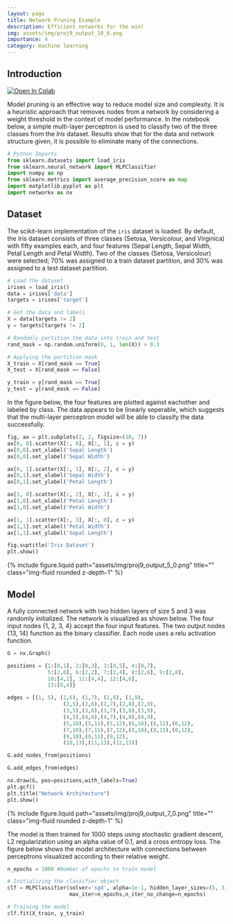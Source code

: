 ```yaml
---
layout: page
title: Network Pruning Example
description: Efficient networks for the win!
img: assets/img/proj9_output_10_0.png
importance: 4
category: machine learning
---
```


## Introduction

<a href="https://colab.research.google.com/github/daleas0120/Example_notebooks/blob/main/Network_Pruning_Example.ipynb" target="_parent"><img src="https://colab.research.google.com/assets/colab-badge.svg" alt="Open In Colab"/></a>

Model pruning is an effective way to reduce model size and complexity.  It is a heuristic approach that removes nodes from a network by considering a weight threshold in the context of model performance.  In the notebook below, a simple multi-layer perceptron is used to classify two of the three classes from the *Iris* dataset.  Results show that for the data and network structure given, it is possible to eliminate many of the connections.


```python
# Python Imports
from sklearn.datasets import load_iris
from sklearn.neural_network import MLPClassifier
import numpy as np
from sklearn.metrics import average_precision_score as map
import matplotlib.pyplot as plt
import networkx as nx
```

## Dataset
The scikit-learn implementation of the ```iris``` dataset is loaded.  By default, the Iris dataset consists of three classes (Setosa, Versicolour, and Virginica) with fifty examples each, and four features (Sepal Length, Sepal Width, Petal Length and Petal Width).  Two of the classes (Setosa, Versicolour) were selected; 70% was assigned to a train dataset partition, and 30% was assigned to a test dataset partition.


```python
# Load the dataset
irises = load_iris()
data = irises['data']
targets = irises['target']

# Get the data and labels
X = data[targets != 2]
y = targets[targets != 2]

# Randomly partition the data into train and test
rand_mask = np.random.uniform(0, 1, len(X)) > 0.3

# Applying the partition mask
X_train = X[rand_mask == True]
X_test = X[rand_mask == False]

y_train = y[rand_mask == True]
y_test = y[rand_mask == False]
```

In the figure below, the four features are plotted against eachother and labeled by class.  The data appears to be linearly seperable, which suggests that the multi-layer perceptron model will be able to classify the data successfully.


```python
fig, ax = plt.subplots(2, 2, figsize=(10, 7))
ax[0, 0].scatter(X[:, 0], X[:, 1], c = y)
ax[0,0].set_xlabel('Sepal Length')
ax[0,0].set_ylabel('Sepal Width')

ax[0, 1].scatter(X[:, 1], X[:, 2], c = y)
ax[0,1].set_xlabel('Sepal Width')
ax[0,1].set_ylabel('Petal Length')

ax[1, 0].scatter(X[:, 2], X[:, 3], c = y)
ax[1,0].set_xlabel('Petal Length')
ax[1,0].set_ylabel('Petal Width')

ax[1, 1].scatter(X[:, 3], X[:, 0], c = y)
ax[1,1].set_xlabel('Petal Width')
ax[1,1].set_ylabel('Sepal Length')

fig.suptitle('Iris Dataset')
plt.show()
```

<div class="row">
    <div class="col-sm mt-3 mt-md-0">
        {% include figure.liquid path="assets/img/proj9_output_5_0.png" title="" class="img-fluid rounded z-depth-1" %}
    </div>
</div>
    

## Model

A fully connected network with two hidden layers of size 5 and 3 was randomly initialized.  The network is visualized as shown below.  The four input nodes {1, 2, 3, 4} accept the four input features.  The two output nodes {13, 14} function as the binary classifier.  Each node uses a relu activation function.


```python
G = nx.Graph()

positions = {1:[0,1], 2:[0,3], 3:[0,5], 4:[0,7],
             5:[2,0], 6:[2,2], 7:[2,4], 8:[2,6], 9:[2,8],
             10:[4,2], 11:[4,4], 12:[4,6],
             13:[6,4]}

edges = [(1, 5), (1,6), (1,7), (1,8), (1,9),
                  (2,5),(2,6),(2,7),(2,8),(2,9),
                  (3,5),(3,6),(3,7),(3,8),(3,9),
                  (4,5),(4,6),(4,7),(4,8),(4,9),
                  (5,10),(5,11),(5,12),(6,10),(6,11),(6,12),
                  (7,10),(7,11),(7,12),(8,10),(8,11),(8,12),
                  (9,10),(9,11),(9,12),
                  (10,13),(11,13),(12,13)]

G.add_nodes_from(positions)

G.add_edges_from(edges)

nx.draw(G, pos=positions,with_labels=True)
plt.gcf()
plt.title("Network Architecture")
plt.show()
```

<div class="row">
    <div class="col-sm mt-3 mt-md-0">
        {% include figure.liquid path="assets/img/proj9_output_7_0.png" title="" class="img-fluid rounded z-depth-1" %}
    </div>
</div>
    
    
The model is then trained for 1000 steps using stochastic gradient descent, L2 regularization using an alpha value of 0.1, and a cross entropy loss.  The figure below shows the model architecture with connections between perceptrons visualized according to their relative weight.


```python
n_epochs = 1000 #Number of epochs to train model

# Initializing the classifier object
clf = MLPClassifier(solver='sgd', alpha=1e-1, hidden_layer_sizes=(5, 3),
                    max_iter=n_epochs,n_iter_no_change=n_epochs)

# Training the model
clf.fit(X_train, y_train)
```


<style>#sk-container-id-3 {color: black;background-color: white;}#sk-container-id-3 pre{padding: 0;}#sk-container-id-3 div.sk-toggleable {background-color: white;}#sk-container-id-3 label.sk-toggleable__label {cursor: pointer;display: block;width: 100%;margin-bottom: 0;padding: 0.3em;box-sizing: border-box;text-align: center;}#sk-container-id-3 label.sk-toggleable__label-arrow:before {content: "▸";float: left;margin-right: 0.25em;color: #696969;}#sk-container-id-3 label.sk-toggleable__label-arrow:hover:before {color: black;}#sk-container-id-3 div.sk-estimator:hover label.sk-toggleable__label-arrow:before {color: black;}#sk-container-id-3 div.sk-toggleable__content {max-height: 0;max-width: 0;overflow: hidden;text-align: left;background-color: #f0f8ff;}#sk-container-id-3 div.sk-toggleable__content pre {margin: 0.2em;color: black;border-radius: 0.25em;background-color: #f0f8ff;}#sk-container-id-3 input.sk-toggleable__control:checked~div.sk-toggleable__content {max-height: 200px;max-width: 100%;overflow: auto;}#sk-container-id-3 input.sk-toggleable__control:checked~label.sk-toggleable__label-arrow:before {content: "▾";}#sk-container-id-3 div.sk-estimator input.sk-toggleable__control:checked~label.sk-toggleable__label {background-color: #d4ebff;}#sk-container-id-3 div.sk-label input.sk-toggleable__control:checked~label.sk-toggleable__label {background-color: #d4ebff;}#sk-container-id-3 input.sk-hidden--visually {border: 0;clip: rect(1px 1px 1px 1px);clip: rect(1px, 1px, 1px, 1px);height: 1px;margin: -1px;overflow: hidden;padding: 0;position: absolute;width: 1px;}#sk-container-id-3 div.sk-estimator {font-family: monospace;background-color: #f0f8ff;border: 1px dotted black;border-radius: 0.25em;box-sizing: border-box;margin-bottom: 0.5em;}#sk-container-id-3 div.sk-estimator:hover {background-color: #d4ebff;}#sk-container-id-3 div.sk-parallel-item::after {content: "";width: 100%;border-bottom: 1px solid gray;flex-grow: 1;}#sk-container-id-3 div.sk-label:hover label.sk-toggleable__label {background-color: #d4ebff;}#sk-container-id-3 div.sk-serial::before {content: "";position: absolute;border-left: 1px solid gray;box-sizing: border-box;top: 0;bottom: 0;left: 50%;z-index: 0;}#sk-container-id-3 div.sk-serial {display: flex;flex-direction: column;align-items: center;background-color: white;padding-right: 0.2em;padding-left: 0.2em;position: relative;}#sk-container-id-3 div.sk-item {position: relative;z-index: 1;}#sk-container-id-3 div.sk-parallel {display: flex;align-items: stretch;justify-content: center;background-color: white;position: relative;}#sk-container-id-3 div.sk-item::before, #sk-container-id-3 div.sk-parallel-item::before {content: "";position: absolute;border-left: 1px solid gray;box-sizing: border-box;top: 0;bottom: 0;left: 50%;z-index: -1;}#sk-container-id-3 div.sk-parallel-item {display: flex;flex-direction: column;z-index: 1;position: relative;background-color: white;}#sk-container-id-3 div.sk-parallel-item:first-child::after {align-self: flex-end;width: 50%;}#sk-container-id-3 div.sk-parallel-item:last-child::after {align-self: flex-start;width: 50%;}#sk-container-id-3 div.sk-parallel-item:only-child::after {width: 0;}#sk-container-id-3 div.sk-dashed-wrapped {border: 1px dashed gray;margin: 0 0.4em 0.5em 0.4em;box-sizing: border-box;padding-bottom: 0.4em;background-color: white;}#sk-container-id-3 div.sk-label label {font-family: monospace;font-weight: bold;display: inline-block;line-height: 1.2em;}#sk-container-id-3 div.sk-label-container {text-align: center;}#sk-container-id-3 div.sk-container {/* jupyter's `normalize.less` sets `[hidden] { display: none; }` but bootstrap.min.css set `[hidden] { display: none !important; }` so we also need the `!important` here to be able to override the default hidden behavior on the sphinx rendered scikit-learn.org. See: https://github.com/scikit-learn/scikit-learn/issues/21755 */display: inline-block !important;position: relative;}#sk-container-id-3 div.sk-text-repr-fallback {display: none;}</style><div id="sk-container-id-3" class="sk-top-container"><div class="sk-text-repr-fallback"><pre>MLPClassifier(alpha=0.1, hidden_layer_sizes=(5, 3), max_iter=1000,
              n_iter_no_change=1000, solver=&#x27;sgd&#x27;)</pre><b>In a Jupyter environment, please rerun this cell to show the HTML representation or trust the notebook. <br />On GitHub, the HTML representation is unable to render, please try loading this page with nbviewer.org.</b></div><div class="sk-container" hidden><div class="sk-item"><div class="sk-estimator sk-toggleable"><input class="sk-toggleable__control sk-hidden--visually" id="sk-estimator-id-3" type="checkbox" checked><label for="sk-estimator-id-3" class="sk-toggleable__label sk-toggleable__label-arrow">MLPClassifier</label><div class="sk-toggleable__content"><pre>MLPClassifier(alpha=0.1, hidden_layer_sizes=(5, 3), max_iter=1000,
              n_iter_no_change=1000, solver=&#x27;sgd&#x27;)</pre></div></div></div></div></div>




```python
# Update the Graph object used in the plot above with the weights and biases for
#later visualization.

edge_weights = list(np.reshape(clf.coefs_[0], (20)))
edge_weights.extend(np.reshape(clf.coefs_[1], (15)))

nx.set_edge_attributes(G, values=edge_weights, name='weight')

widths = nx.get_edge_attributes(G, 'weight')
nodelist = G.nodes()

nx.draw_networkx_nodes(G,positions,
                       nodelist=nodelist)

nx.draw_networkx_edges(G,positions,
                       edgelist=edges,
                       width=edge_weights*100)

nx.draw_networkx_labels(G, pos=positions,
                        labels=dict(zip(nodelist,nodelist)),
                        font_color='white')

plt.gcf()
plt.box(False)
plt.title('Updated Network Architecture')
plt.show()
```

<div class="row">
    <div class="col-sm mt-3 mt-md-0">
        {% include figure.liquid path="assets/img/proj9_output_10_0.png" title="" class="img-fluid rounded z-depth-1" %}
    </div>
</div>
    


The training loss is plotted as a function of the number of steps below.  From this plot, the model appears overtrained.  However, for this implementation overtraining is not a concern as the purpose is to determine how many weights can be removed while maintaining model performance.


```python
# Plotting the training loss
fig, ax = plt.subplots(1,1)
steps = len(clf.loss_curve_)
ax.plot(np.linspace(1, steps, steps), clf.loss_curve_)
ax.set_xlabel('Training Steps')
ax.set_ylabel('Cross Entropy Loss')
ax.set_title('Training Loss')
plt.show()
```

<div class="row">
    <div class="col-sm mt-3 mt-md-0">
        {% include figure.liquid path="assets/img/proj9_output_12_0.png" title="" class="img-fluid rounded z-depth-1" %}
    </div>
</div>



Predictions are made on the test set, and an initial mean average precision is calculated.  The range of the mean average precision is [0,1], with a value of 1 equivalent to perfect precision.


```python
# Predicting labels for the test set
y_pred = clf.predict(X_test)

pred_map = map(y_test, y_pred)

print(f"Mean Average Precision: {pred_map}")
```

    Mean Average Precision: 1.0


## Weight Thresholding Implementation

Now we implement the heuristic approach of weight removal to identify which nodes to remove.  Below, a function is defined that sweeps through various threshold values, and determines how the model performs on the test data for that threshold.  For each threshold value, any weight with an absolute value equal to or less than the threshold is removed from the network.


```python
def thresholding_routine(wt_thresholds):
    '''
    Applies thresholds to model and gets prediction error

    wt_thresholds: list of thresholds
    returns: list of errors, list of how many nodes removed for each threshold
    '''

    err = [] # variable for error values
    num_zeros = [] # variable to hold num nodes set to zero

    for threshold in wt_thresholds:
        #Set all weights less than threshold equal to zero
        clf.coefs_[0][np.abs(clf.coefs_[0])<threshold] = 0
        clf.coefs_[1][np.abs(clf.coefs_[1])<threshold] = 0

        # Count how many weights are now zero
        num_zeros.append(
            np.count_nonzero(clf.coefs_[0]==0)+
            np.count_nonzero(clf.coefs_[1]==0))

        # Get preditions on the test set
        y_pred = clf.predict(X_test)

        # Calculate the mean average precision and save for later
        err.append(map(y_test, y_pred))

    return err, num_zeros
```

The maximum threshold value is the largest weight value in the network.  A linear interpretation of 1000 different thresholds between 0 and the max weight value is considered. The exact number of weights that can be removed without sacrificing performance depends upon training outcomes and the network's initial state.  However, typical values achieved range between 40-60% of the network's weights.


```python
# Determine where to stop thresholding
threshold_max = np.max([np.max(clf.coefs_[0]), np.max(clf.coefs_[1])])

# Create a range of 1000 thresholds to test
thresholds = np.linspace(0, threshold_max, 1000)
```


```python
# Run function defined above
err_vals, zeros = thresholding_routine(thresholds)
```


```python
# Determine the weight threshold cutoff

threshold_mask = np.array(err_vals) > 0.9
max_wt = thresholds[len(thresholds[threshold_mask == True])]
print(f"The maximum weight threshold is {max_wt}")

# Determine the maximum number of weights removed
max_zeros_removed = zeros[len(thresholds[threshold_mask == True])]
print(f"The maximum number of weights removed is {max_zeros_removed}")
```

    The maximum weight threshold is 0.6303783306038981
    The maximum number of weights removed is 22


The results are plotted below.  The figure on the left shows how the average precision of the classification results change based on the magnitude of the weights remaining.  The figure on the right shows how many weights are removed at each threshold.


```python
fig, ax = plt.subplots(1, 2, figsize=(10,4))
ax[0].axvline(x = max_wt, color = 'k', alpha=0.3)
ax[0].scatter(thresholds, err_vals, s=3)

ax[0].set_title('Weight Threshold vs. Average Precision')
ax[0].set_xlabel('Weight Threshold')
ax[0].set_ylabel('Average Precision')

ax[1].axvline(x = max_wt, color = 'k', alpha=0.3)
ax[1].axhline(y = max_zeros_removed, color = 'k', alpha=0.3)
ax[1].plot(thresholds, zeros)
ax[1].set_title('Weight Threshold vs. Num Weights Removed')
ax[1].set_xlabel('Weight Threshold')
ax[1].set_ylabel('Num Weights Removed')
plt.show()
```

<div class="row">
    <div class="col-sm mt-3 mt-md-0">
        {% include figure.liquid path="assets/img/proj9_output_22_0.png" title="" class="img-fluid rounded z-depth-1" %}
    </div>
</div>

    


## Summary

Network pruning is an effective way to maintain network accuracy while reducing network size, complexity, and evaluation time.  As shown above, for a simple multi-layer perceptron with two hidden layers, as much as 40-60% of the network weights can be safely removed without negatively affecting network performance.  However, this value is dependent on the network's initialization, which reflects the heuristic nature of this method.
